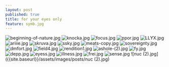 ```yaml
---
layout: post
published: true
title: for your eyes only
feature: symb.jpg
---
```

![beginning-of-nature.jpg]({{site.baseurl}}/assets/images/posts/beginning-of-nature.jpg)
![knocka.jpg]({{site.baseurl}}/assets/images/posts/knocka.jpg)
![focus.jpg]({{site.baseurl}}/assets/images/posts/focus.jpg)
![ppor.jpg]({{site.baseurl}}/assets/images/posts/ppor.jpg)
![LLYX.jpg]({{site.baseurl}}/assets/images/posts/LLYX.jpg)
![ariiie.jpg]({{site.baseurl}}/assets/images/posts/ariiie.jpg)
![skruva.jpg]({{site.baseurl}}/assets/images/posts/skruva.jpg)
![ssky.jpg]({{site.baseurl}}/assets/images/posts/ssky.jpg)
![meats-copy.jpg]({{site.baseurl}}/assets/images/posts/meats-copy.jpg)
![sovereignty.jpg]({{site.baseurl}}/assets/images/posts/sovereignty.jpg)
![dmfort.jpg]({{site.baseurl}}/assets/images/posts/dmfort.jpg)
![field4.jpg]({{site.baseurl}}/assets/images/posts/field4.jpg)
![rendition1.jpg]({{site.baseurl}}/assets/images/posts/rendition1.jpg)
![ashole-(2).jpg]({{site.baseurl}}/assets/images/posts/ashole-(2).jpg)
![fy.jpg]({{site.baseurl}}/assets/images/posts/fy.jpg)
![depp.jpg]({{site.baseurl}}/assets/images/posts/depp.jpg)
![eyess.jpg]({{site.baseurl}}/assets/images/posts/eyess.jpg)
![illness.jpg]({{site.baseurl}}/assets/images/posts/illness.jpg)
![frei.jpg]({{site.baseurl}}/assets/images/posts/frei.jpg)
![sense.jpg]({{site.baseurl}}/assets/images/posts/sense.jpg)
![nuc (2).jpg]({{site.baseurl}}/assets/images/posts/nuc (2).jpg)
